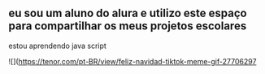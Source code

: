 ## eu sou um aluno do alura e utilizo este espaço para compartilhar os meus projetos escolares
estou aprendendo java script

![](https://tenor.com/pt-BR/view/feliz-navidad-tiktok-meme-gif-27706297
